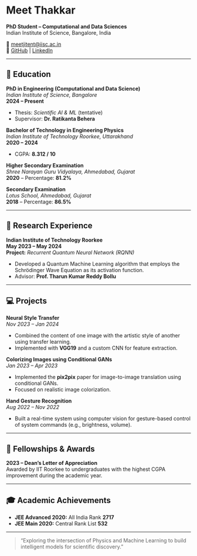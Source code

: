 # Meet Thakkar

**PhD Student – Computational and Data Sciences**  
Indian Institute of Science, Bangalore, India  

📧 [meetjitent@iisc.ac.in](mailto:meetjitent@iisc.ac.in)  
🔗 [GitHub](https://github.com/Thakkar-meet) | [LinkedIn](https://www.linkedin.com/in/meet-thakkar-b720a8201/)

---

## 🧠 Education

**PhD in Engineering (Computational and Data Science)**  
*Indian Institute of Science, Bangalore*  
**2024 – Present**  
- Thesis: *Scientific AI & ML* (tentative)  
- Supervisor: **Dr. Ratikanta Behera**

**Bachelor of Technology in Engineering Physics**  
*Indian Institute of Technology Roorkee, Uttarakhand*  
**2020 – 2024**  
- CGPA: **8.312 / 10**

**Higher Secondary Examination**  
*Shree Narayan Guru Vidyalaya, Ahmedabad, Gujarat*  
**2020** – Percentage: **81.2%**

**Secondary Examination**  
*Lotus School, Ahmedabad, Gujarat*  
**2018** – Percentage: **86.5%**

---

## 🔬 Research Experience

**Indian Institute of Technology Roorkee**  
**May 2023 – May 2024**  
**Project:** *Recurrent Quantum Neural Network (RQNN)*  
- Developed a Quantum Machine Learning algorithm that employs the Schrödinger Wave Equation as its activation function.  
- Advisor: **Prof. Tharun Kumar Reddy Bollu**

---

## 💻 Projects

**Neural Style Transfer**  
*Nov 2023 – Jan 2024*  
- Combined the content of one image with the artistic style of another using transfer learning.  
- Implemented with **VGG19** and a custom CNN for feature extraction.

**Colorizing Images using Conditional GANs**  
*Jan 2023 – Apr 2023*  
- Implemented the **pix2pix** paper for image-to-image translation using conditional GANs.  
- Focused on realistic image colorization.

**Hand Gesture Recognition**  
*Aug 2022 – Nov 2022*  
- Built a real-time system using computer vision for gesture-based control of system commands (e.g., brightness, volume).

---

## 🏅 Fellowships & Awards

**2023 – Dean’s Letter of Appreciation**  
Awarded by IIT Roorkee to undergraduates with the highest CGPA improvement during the academic year.

---

## 🎓 Academic Achievements

- **JEE Advanced 2020:** All India Rank **2717**  
- **JEE Main 2020:** Central Rank List **532**

---

> “Exploring the intersection of Physics and Machine Learning to build intelligent models for scientific discovery.”
